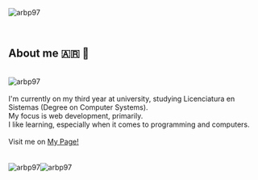 <p><img align="center" src="https://svg-banners.vercel.app/api?type=textBox&text1=Alan%20Blangille&width=1200&height=400" alt="arbp97"></p>
<div align="left">
    <br>
    <h2>About me 🇦🇷 🧉 </h2>
    <br><img src="https://www.codewars.com/users/arbp97/badges/large" alt="arbp97" />
    <br>
    <br>I'm currently on my third year at university, 
    studying Licenciatura en Sistemas (Degree on Computer Systems). 
    <br>My focus is web development, primarily.
    <br>I like learning, especially when it comes to programming and computers.
    <br><br> Visit me on <a href="https://arbp97.github.io/portfolio/">My Page!</a>
</div>
<br><br>

<div style="display: flex; flex-direction: row;">
 <img src="https://github-readme-stats.vercel.app/api/top-langs?username=arbp97&show_icons=true&theme=dark&locale=en&layout=compact&exclude_repo=btree-view" alt="arbp97" />
 <img src="https://github-readme-stats.vercel.app/api/?username=arbp97&count_private=true&show_icons=true&theme=dark&locale=en&layout=compact" alt="arbp97" />
</div>
